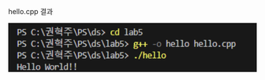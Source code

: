 hello.cpp 결과 <br>

<img src="https://github.com/HyeokjuCHu/22100062_KHJ_DS/blob/master/lab5/result/hello.png?raw=true" height ="100">
